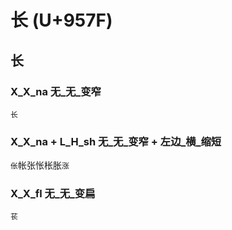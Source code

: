 # 长 (U+957F) 

## 长

### X_X_na 无_无_变窄
`长`

 ### X_X_na + L_H_sh 无_无_变窄 + 左边_横_缩短
`伥`帐张怅枨胀`涨`

### X_X_fl 无_无_变扁
`苌`